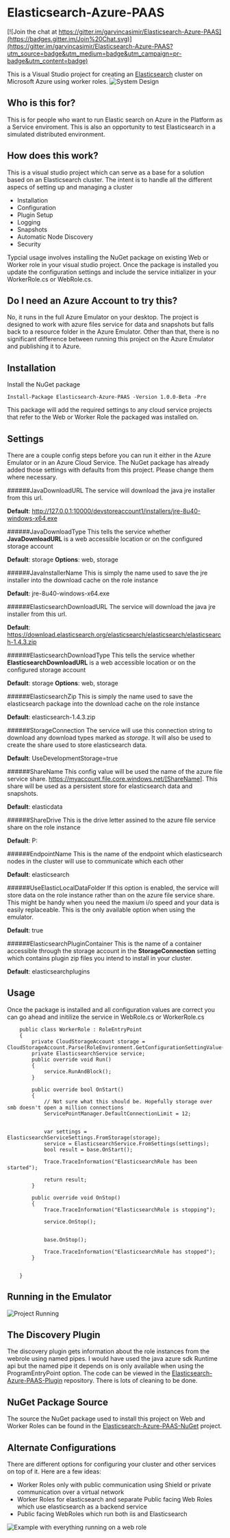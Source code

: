 Elasticsearch-Azure-PAAS
========================

[![Join the chat at https://gitter.im/garvincasimir/Elasticsearch-Azure-PAAS](https://badges.gitter.im/Join%20Chat.svg)](https://gitter.im/garvincasimir/Elasticsearch-Azure-PAAS?utm_source=badge&utm_medium=badge&utm_campaign=pr-badge&utm_content=badge)

This is a Visual Studio project for creating an [Elasticsearch](http://http://www.elasticsearch.org) cluster on Microsoft Azure using worker roles. 
![System Design](https://garvincasimir.files.wordpress.com/2014/10/elasticsearch-paas.png "Project Conceptual Design")

Who is this for?
---------------------------
This is for people who want to run Elastic search on Azure in the Platform as a Service enviroment. This is also an opportunity to test Elasticsearch in a simulated distributed environment. 

How does this work?
----------------------
This is a visual studio project which can serve as a base for a solution based on an Elasticsearch cluster. The intent is to handle all the different aspecs of setting up and managing a cluster
* Installation 
* Configuration
* Plugin Setup
* Logging
* Snapshots
* Automatic Node Discovery
* Security

Typcial usage involves installing the NuGet package on existing Web or Worker role in your visual studio project. Once the package is installed you update the configuration settings and include the service initializer in your WorkerRole.cs or WebRole.cs.

Do I need an Azure Account to try this?
---------------------------------------
No, it runs in the full Azure Emulator on your desktop. The project is designed to work with azure files service for data and snapshots but falls back to a resource folder in the Azure Emulator. Other than that, there is no significant difference between running this project on the Azure Emulator and publishing it to Azure. 

Installation
-------------------
Install the NuGet package

    Install-Package Elasticsearch-Azure-PAAS -Version 1.0.0-Beta -Pre

This package will add the required settings to any cloud service projects that refer to the Web or Worker Role the packaged was installed on.


Settings
-------------------
There are a couple config steps before you can run it either in the Azure Emulator or in an Azure Cloud Service. The NuGet package has already added those settings with defaults from this project. Please change them where necessary.

######JavaDownloadURL
The service will download the java jre installer from this url.

**Default**: http://127.0.0.1:10000/devstoreaccount1/installers/jre-8u40-windows-x64.exe

######JavaDownloadType 
This tells the service whether **JavaDownloadURL** is a web accessible location or on the configured storage account

**Default**: storage
**Options**: web, storage

######JavaInstallerName
This is simply the name used to save the jre installer into the download cache on the role instance

**Default**: jre-8u40-windows-x64.exe

######ElasticsearchDownloadURL
The service will download the java jre installer from this url.

**Default**: https://download.elasticsearch.org/elasticsearch/elasticsearch/elasticsearch-1.4.3.zip

######ElasticsearchDownloadType 
This tells the service whether **ElasticsearchDownloadURL** is a web accessible location or on the configured storage account

**Default**: storage
**Options**: web, storage

######ElasticsearchZip
This is simply the name used to save the elasticsearch package into the download cache on the role instance

**Default**: elasticsearch-1.4.3.zip

######StorageConnection
The service will use this connection string to download any download types marked as *storage*. It will also be used to create the share used to store elasticsearch data.

**Default**: UseDevelopmentStorage=true

######ShareName
This config value will be used the name of the azure file service share. https://myaccount.file.core.windows.net/[ShareName]. This share will be used as a persistent store for elasticsearch data and snapshots.

**Default**: elasticdata

######ShareDrive
This is the drive letter assined to the azure file service share on the role instance

**Default**: P:

######EndpointName
This is the name of the endpoint which elasticsearch nodes in the cluster will use to communicate which each other

**Default**: elasticsearch

######UseElasticLocalDataFolder
If this option is enabled, the service will store data on the role instance rather than on the azure file service share. This might be handy when you need the maxium i/o speed and your data is easily replaceable. This is the only available option when using the emulator.

**Default**: true

######ElasticsearchPluginContainer
This is the name of a container accessible through the storage account in the **StorageConnection** setting which contains plugin zip files you intend to install in your cluster.

**Default**: elasticsearchplugins

Usage
------------------------
Once the package is installed and all configuration values are correct you can go ahead and initilize the service in WebRole.cs or WorkerRole.cs

```
    public class WorkerRole : RoleEntryPoint
    {
        private CloudStorageAccount storage = CloudStorageAccount.Parse(RoleEnvironment.GetConfigurationSettingValue("StorageConnection"));
        private ElasticsearchService service;
        public override void Run()
        {
            service.RunAndBlock();
        }

        public override bool OnStart()
        {
            // Not sure what this should be. Hopefully storage over smb doesn't open a million connections
            ServicePointManager.DefaultConnectionLimit = 12;

   
            var settings = ElasticsearchServiceSettings.FromStorage(storage);
            service = ElasticsearchService.FromSettings(settings);
            bool result = base.OnStart();

            Trace.TraceInformation("ElasticsearchRole has been started");

            return result;
        }

        public override void OnStop()
        {
            Trace.TraceInformation("ElasticsearchRole is stopping");

            service.OnStop();


            base.OnStop();

            Trace.TraceInformation("ElasticsearchRole has stopped");
        }


    }
```

Running in the Emulator
-------------------------

![Project Running](https://garvincasimir.files.wordpress.com/2014/11/elasticsearch-azure-paas-running1.png "Running in Emulator with Fiddler for test")

The Discovery Plugin
-----------------------
The discovery plugin gets information about the role instances from the webrole using named pipes. I would have used the java azure sdk Runtime api but the named pipe it depends on is only available when using the ProgramEntryPoint option. The code can be viewed in the [Elasticsearch-Azure-PAAS-Plugin](https://github.com/garvincasimir/Elasticsearch-Azure-PAAS-Plugin) repository. There is lots of cleaning to be done. 

NuGet Package Source
-----------------------
The source the NuGet package used to install this project on Web and Worker Roles can be found in the [Elasticsearch-Azure-PAAS-NuGet](https://github.com/garvincasimir/Elasticsearch-Azure-PAAS-NuGet) project.

Alternate Configurations
-----------------------
There are different options for configuring your cluster and other services on top of it. Here are a few ideas:

* Worker Roles only with public communication using Shield or private communication over a virtual network
* Worker Roles for elasticsearch and separate Public facing Web Roles which use elasticsearch as a backend service
* Public facing  WebRoles which run both iis and Elasticsearch 

![Example with everything running on a web role](https://garvincasimir.files.wordpress.com/2015/03/elasticsearch-paas-webrole-only.png "Running on WebRole")
